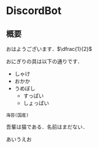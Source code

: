 # DiscordBot
## 概要

おはようございます．$\dfrac{1}{2}$

おにぎりの具は以下の通りです．

- しゃけ
- おかか
- うめぼし
  - すっぱい
  - しょっぱい

~~~
海苔(国産)
~~~

吾輩は猫である．名前はまだない．

あいうえお
